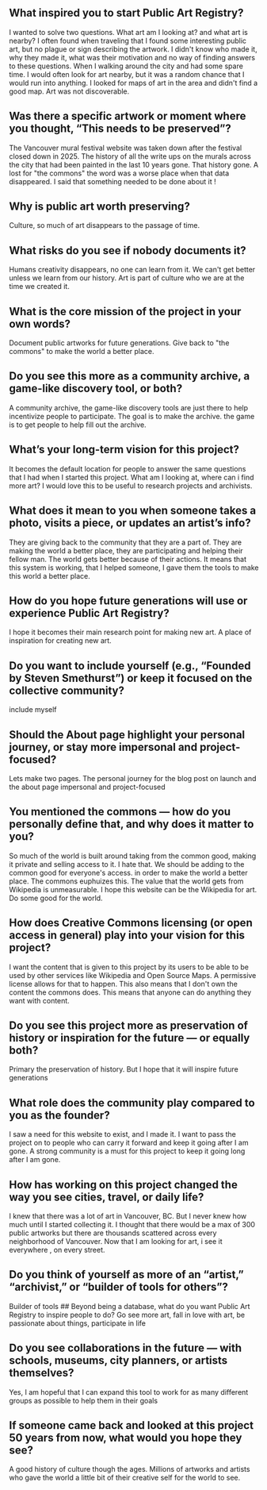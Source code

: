 

## What inspired you to start Public Art Registry? 

I wanted to solve two questions. What art am I looking at? and what art is nearby? I often found when traveling that I found some interesting public art, but no plague or sign describing the artwork. I didn't know who made it, why they made it, what was their motivation and no way of finding answers to these questions. When I walking around the city and had some spare time. I would often look for art nearby, but it was a random chance that I would run into anything. I looked for maps of art in the area and didn't find a good map. Art was not discoverable. 

## Was there a specific artwork or moment where you thought, “This needs to be preserved”? 

The Vancouver mural festival website was taken down after the festival closed down in 2025. The history of all the write ups on the murals across the city that had been painted in the last 10 years gone. That history gone. A lost for "the commons" the word was a worse place when that data disappeared. I said that something needed to be done about it ! 

## Why is public art worth preserving? 

Culture, so much of art disappears to the passage of time. 

## What risks do you see if nobody documents it? 

Humans creativity disappears, no one can learn from it. We can't get better unless we learn from our history. Art is part of culture who we are at the time we created it. 

## What is the core mission of the project in your own words? 

Document public artworks for future generations. Give back to "the commons" to make the world a better place. 

## Do you see this more as a community archive, a game-like discovery tool, or both? 

A community archive, the game-like discovery tools are just there to help incentivize people to participate. The goal is to make the archive. the game is to get people to help fill out the archive. 

## What’s your long-term vision for this project? 

It becomes the default location for people to answer the same questions that I had when I started this project. What am I looking at, where can i find more art? I would love this to be useful to research projects and archivists. 

## What does it mean to you when someone takes a photo, visits a piece, or updates an artist’s info? 

They are giving back to the community that they are a part of. They are making the world a better place, they are participating and helping their fellow man. The world gets better because of their actions. It means that this system is working, that I helped someone, I gave them the tools to make this world a better place. 

## How do you hope future generations will use or experience Public Art Registry? 

I hope it becomes their main research point for making new art. A place of inspiration for creating new art. 

## Do you want to include yourself (e.g., “Founded by Steven Smethurst”) or keep it focused on the collective community? 

include myself 

## Should the About page highlight your personal journey, or stay more impersonal and project-focused? 

Lets make two pages. The personal journey for the blog post on launch and the about page impersonal and project-focused


## You mentioned the commons — how do you personally define that, and why does it matter to you? 

So much of the world is built around taking from the common good, making it private and selling access to it. I hate that. We should be adding to the common good for everyone's access. in order to make the world a better place. The commons euphuizes this. The value that the world gets from Wikipedia is unmeasurable. I hope this website can be the Wikipedia for art. Do some good for the world. 

## How does Creative Commons licensing (or open access in general) play into your vision for this project? 

I want the content that is given to this project by its users to be able to be used by other services like Wikipedia and Open Source Maps. A permissive license allows for that to happen. This also means that I don't own the content the commons does. This means that anyone can do anything they want with content. 

## Do you see this project more as preservation of history or inspiration for the future — or equally both? 

Primary the preservation of history. But I hope that it will inspire future generations 

## What role does the community play compared to you as the founder? 

I saw a need for this website to exist, and I made it. I want to pass the project on to people who can carry it forward and keep it going after I am gone. A strong community is a must for this project to keep it going long after I am gone. 

## How has working on this project changed the way you see cities, travel, or daily life? 

I knew that there was a lot of art in Vancouver, BC. But I never knew how much until I started collecting it. I thought that there would be a max of 300 public artworks but there are thousands scattered across every neighborhood of Vancouver. Now that I am looking for art, i see it everywhere , on every street. 

## Do you think of yourself as more of an “artist,” “archivist,” or “builder of tools for others”?

Builder of tools ## Beyond being a database, what do you want Public Art Registry to inspire people to do? Go see more art, fall in love with art, be passionate about things, participate in life 

## Do you see collaborations in the future — with schools, museums, city planners, or artists themselves? 

Yes, I am hopeful that I can expand this tool to work for as many different groups as possible to help them in their goals 

## If someone came back and looked at this project 50 years from now, what would you hope they see?

 A good history of culture though the ages. Millions of artworks and artists who gave the world a little bit of their creative self for the world to see.
